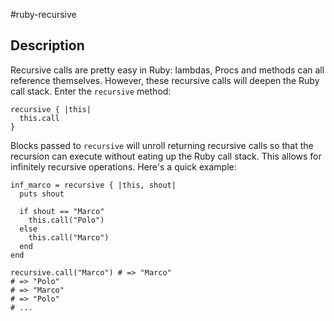 #ruby-recursive

## Description

Recursive calls are pretty easy in Ruby: lambdas, Procs and methods can
all reference themselves. However, these recursive calls will deepen the
Ruby call stack. Enter the `recursive` method:

    recursive { |this|
      this.call
    }

Blocks passed to `recursive` will unroll returning recursive calls so
that the recursion can execute without eating up the Ruby call stack.
This allows for infinitely recursive operations. Here's a quick example:

    inf_marco = recursive { |this, shout|
      puts shout

      if shout == "Marco"
        this.call("Polo")
      else
        this.call("Marco")
      end
    end

    recursive.call("Marco") # => "Marco"
    # => "Polo"
    # => "Marco"
    # => "Polo"
    # ...
